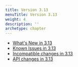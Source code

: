 ```yaml
---
title: Version 3.13
menuTitle: Version 3.13
weight: 4
description: ''
archetype: chapter
---
```

- [What's New in 3.13](whats-new-in-3-13.md)
- [Known Issues in 3.13](known-issues-in-3-13.md)
- [Incompatible changes in 3.13](incompatible-changes-in-3-13.md)
- [API changes in 3.13](api-changes-in-3-13.md)
